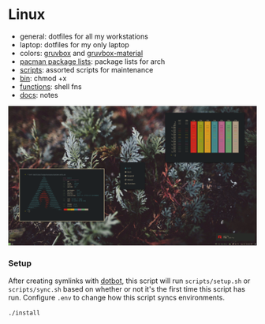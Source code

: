 # Linux

- general: dotfiles for all my workstations
- laptop: dotfiles for my only laptop
- colors: [gruvbox](https://github.com/morhetz/gruvbox) and [gruvbox-material](https://github.com/sainnhe/gruvbox-material-vscode)
- [pacman package lists](./pacman): package lists for arch
- [scripts](./scripts): assorted scripts for maintenance
- [bin](./bin): chmod +x
- [functions](./functions): shell fns
- [docs](./docs): notes

![desktop screenshot](./docs/screenshot.png)

### Setup

After creating symlinks with [dotbot](https://github.com/anishathalye/dotbot), this script will run `scripts/setup.sh` or `scripts/sync.sh` based on whether or not it's the first time this script has run. Configure `.env` to change how this script syncs environments.

```sh
./install
```
